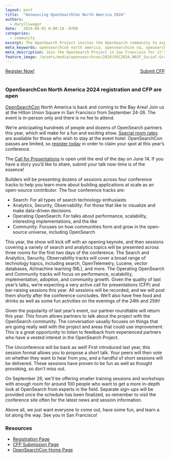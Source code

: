 ```yaml
---
layout: post
title:  "Announcing OpenSearchCon North America 2024"
authors:
  - daryllswager
date:   2024-06-01 0:00:10 -0700
categories:
  - community
excerpt: The OpenSearch Project invites the OpenSearch community to explore the future of search, analytics, and generative AI at the first OpenSearch user conference in Europe. Join us in Berlin on May 6 & 7 and learn how to build powerful applications and get the most out of your OpenSearch deployments.
meta_keywords: opensearchcon north america, opensearchcon na, opesearchcon call for papers, register for opensearchcon, opensearch community
meta_description: Join the OpenSearch Project in San Francisco for it’s third annual OpenSearchCon North America 2024 taking place September 24-26 at the Hilton Union Square. Register today.
feature_image: /assets/media/opensearchcon/2024/OSC2024_NASF_Social-Graphic1_1200x627.png
---
```

<div style="width: 100%" style="display: block;">
<div class="redesign-button-pair--wrapper" style="display: inline; float: left;">
            <div class="redesign-button--wrapper redesign-button--wrapper__text-only__dark">
                <a href="/events/opensearchcon/2024/north-america/register.html" class="redesign-button--anchor">
                    Register Now!
                </a>
            </div>
</div>

<div class="redesign-button-pair--wrapper" style="display: inline; float: right;">
            <div class="redesign-button--wrapper redesign-button--wrapper__text-only__dark">
                <a href="/events/opensearchcon/2024/north-america/cfp.html" class="redesign-button--anchor">
                    Submit CFP
                </a>
            </div>
</div>
</div>

<br/><br/>

### OpenSearchCon North America 2024 registration and CFP are open


[OpenSearchCon](https://opensearch.org/events/opensearchcon/2024/north-america/index.html) North America is back and coming to the Bay Area! Join us at the Hilton Union Square in San Francisco from September 24-26. The event is in-person only and there is no fee to attend.

We’re anticipating hundreds of people and dozens of OpenSearch partners this year, which will make for a fun and exciting show. [Special room rates](https://book.passkey.com/e/50823627) are available for those who wish to stay at the event hotel. OpenSearchCon passes are limited, so [register today](https://opensearchcon2023.splashthat.com/) in order to claim your spot at this year’s conference.

The [Call for Presentations](https://opensearch.org/events/opensearchcon/2024/north-america/cfp.html) is open until the end of the day on June 14. If you have a story you’d like to share, submit your talk now-time is of the essence!

Builders will be presenting dozens of sessions across four conference tracks to help you learn more about building applications at scale as an open-source contributor.  The four conference tracks are:

* Search: For all types of search technology enthusiasts
* Analytics, Security, Observability: For those that like to visualize and make data-driven decisions
* Operating OpenSearch: For talks about performance, scalability, interesting implementations, and the like
* Community: Focuses on how communities form and grow in the open-source universe, including OpenSearch


This year, the show will kick off with an opening keynote, and then sessions covering a variety of search and analytics topics will be presented across three rooms for the first two days of the conference. The Search and Analytics, Security, Observability tracks will cover a broad range of technology topics, including search, OpenTelemetry, Lucene, vector databases, AI/machine learning (ML), and more. The Operating OpenSearch and Community tracks will focus on performance, scalability, implementation, adoption, and community growth. Given the quality of last year’s talks, we’re expecting a very active call for presentations (CFP) and bar-raising sessions this year. All sessions will be recorded, and we will post them shortly after the conference concludes. We’ll also have free food and drinks as well as some fun activities on the evenings of the 24th and 25th!

Given the popularity of last year’s event, our partner roundtable will return this year. This forum allows partners to talk about the project with the OpenSearch community. The conversation usually focuses on things that are going really well with the project and areas that could use improvement. This is a great opportunity to listen to feedback from experienced partners who have a vested interest in the OpenSearch Project.

The Unconference will be back as well! First introduced last year, this session format allows you to propose a short talk. Your peers will then vote on whether they want to hear from you, and a handful of short sessions will be delivered. These sessions have proven to be fun as well as thought provoking, so don’t miss out.

On September 26, we'll be offering smaller training sessions and workshops with enough room for around 100 people who want to get a more in-depth look at OpenSearch from experts in the field. Separate sign-ups will be provided once the schedule has been finalized, so remember to visit the conference site often for the latest news and session information.

Above all, we just want everyone to come out, have some fun, and learn a lot along the way. See you in San Francisco!

### Resources

* [Registration Page](https://opensearch.org/events/opensearchcon/2024/north-america/register.html)
* [CFP Submission Page](https://opensearch.org/events/opensearchcon/2024/north-america/cfp.html)
* [OpenSearchCon Home Page](https://opensearch.org/events/opensearchcon/2024/north-america/index.html)
